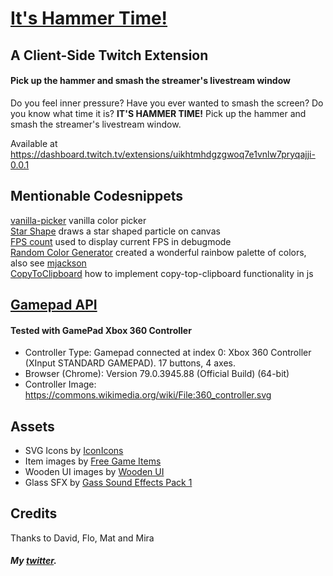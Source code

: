 # [It's Hammer Time!](https://dashboard.twitch.tv/extensions/uikhtmhdgzgwoq7e1vnlw7pryqajji-0.0.1)

## A Client-Side Twitch Extension

#### Pick up the hammer and smash the streamer's livestream window

Do you feel inner pressure? Have you ever wanted to smash the screen? Do you know what time it is? **IT'S HAMMER TIME!**
Pick up the hammer and smash the streamer's livestream window.

Available at https://dashboard.twitch.tv/extensions/uikhtmhdgzgwoq7e1vnlw7pryqajji-0.0.1

## Mentionable Codesnippets

[vanilla-picker](https://vanilla-picker.js.org/) vanilla color picker  
[Star Shape](https://stackoverflow.com/questions/25837158/how-to-draw-a-star-by-using-canvas-html5) draws a star shaped particle on canvas  
[FPS count](https://www.growingwiththeweb.com/2017/12/fast-simple-js-fps-counter.html) used to display current FPS in debugmode  
[Random Color Generator](https://stackoverflow.com/a/7419630) created a wonderful rainbow palette of colors, also see [mjackson](https://gist.github.com/mjackson/5311256)  
[CopyToClipboard](https://stackoverflow.com/questions/400212/how-do-i-copy-to-the-clipboard-in-javascript) how to implement copy-top-clipboard functionality in js

## [Gamepad API](https://developer.mozilla.org/en-US/docs/Web/API/Gamepad_API/Using_the_Gamepad_API)

#### Tested with GamePad Xbox 360 Controller

-   Controller Type: Gamepad connected at index 0: Xbox 360 Controller (XInput STANDARD GAMEPAD). 17 buttons, 4 axes.
-   Browser (Chrome): Version 79.0.3945.88 (Official Build) (64-bit)
-   Controller Image: https://commons.wikimedia.org/wiki/File:360_controller.svg

## Assets

-   SVG Icons by [IconIcons](https://ionicons.com/)
-   Item images by [Free Game Items](https://assetstore.unity.com/packages/2d/environments/free-game-items-131764)
-   Wooden UI images by [Wooden UI](https://assetstore.unity.com/packages/2d/gui/icons/wooden-ui-93545)
-   Glass SFX by [Gass Sound Effects Pack 1](https://assetstore.unity.com/packages/audio/sound-fx/foley/glass-sound-effects-pack-1-106412)

## Credits

Thanks to David, Flo, Mat and Mira

##### My [twitter](https://twitter.com/p4dd9).
